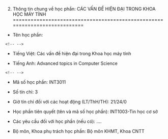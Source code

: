 2. Thông tin chung về học phần: CÁC VẤN ĐỀ HIỆN ĐẠI TRONG KHOA HỌC MÁY TÍNH
===========================================================================

-   Tên học phần:

```{=html}
<!-- -->
```
-   Tiếng Việt: Các vấn đề hiện đại trong Khoa học máy tính

-   Tiếng Anh: Advanced topics in Computer Science

```{=html}
<!-- -->
```
-   Mã số học phần: INT3011

-   Số tín chỉ: 3

-   Giờ tín chỉ đối với các hoạt động (LT/ThH/TH): 21/24/0

-   Học phần tiên quyết (tên và mã số học phần): INT1003-Tin học cơ sở

-   Các yêu cầu đối với học phần (nếu có): \....

-   Bộ môn, Khoa phụ trách học phần: Bộ môn KHMT, Khoa CNTT


